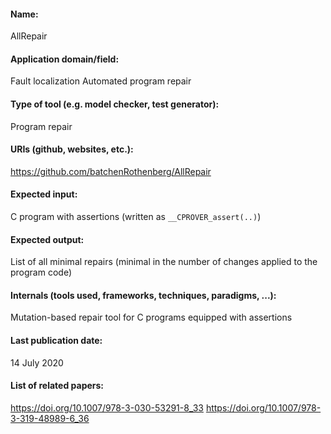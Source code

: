 #### Name:
AllRepair

#### Application domain/field:
Fault localization
Automated program repair

#### Type of tool (e.g. model checker, test generator):
Program repair

#### URIs (github, websites, etc.):
https://github.com/batchenRothenberg/AllRepair

#### Expected input:
C program with assertions (written as `__CPROVER_assert(..)`)

#### Expected output:
List of all minimal repairs (minimal in the number of changes applied to the program code)

#### Internals (tools used, frameworks, techniques, paradigms, ...):
Mutation-based repair tool for C programs equipped with assertions

#### Last publication date:
14 July 2020

#### List of related papers:
https://doi.org/10.1007/978-3-030-53291-8_33
https://doi.org/10.1007/978-3-319-48989-6_36


